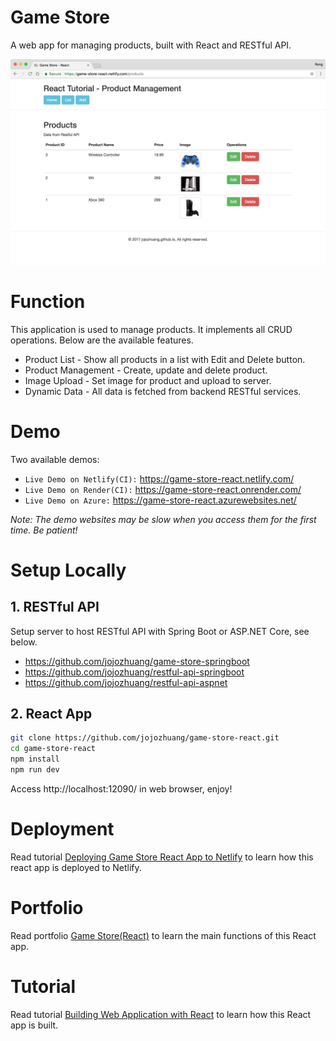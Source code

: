 # Game Store

A web app for managing products, built with React and RESTful API.

<kbd>![image](/public/assets/products.png)</kbd>

# Function

This application is used to manage products. It implements all CRUD operations. Below are the available features.

- Product List - Show all products in a list with Edit and Delete button.
- Product Management - Create, update and delete product.
- Image Upload - Set image for product and upload to server.
- Dynamic Data - All data is fetched from backend RESTful services.

# Demo

Two available demos:

- `Live Demo on Netlify(CI):` <a href="https://game-store-react.netlify.com/" target="\_blank">https://game-store-react.netlify.com/</a>
- `Live Demo on Render(CI):` <a href="https://game-store-react.onrender.com/" target="\_blank">https://game-store-react.onrender.com/</a>
- `Live Demo on Azure:` <a href="https://game-store-react.azurewebsites.net/" target="\_blank">https://game-store-react.azurewebsites.net/</a>

_Note: The demo websites may be slow when you access them for the first time. Be patient!_

# Setup Locally

## 1. RESTful API

Setup server to host RESTful API with Spring Boot or ASP.NET Core, see below.

- https://github.com/jojozhuang/game-store-springboot
- https://github.com/jojozhuang/restful-api-springboot
- https://github.com/jojozhuang/restful-api-aspnet

## 2. React App

```bash
git clone https://github.com/jojozhuang/game-store-react.git
cd game-store-react
npm install
npm run dev
```

Access http://localhost:12090/ in web browser, enjoy!

# Deployment

Read tutorial [Deploying Game Store React App to Netlify](https://jojozhuang.github.io/tutorial/deploying-game-store-react-app-to-netlify) to learn how this react app is deployed to Netlify.

# Portfolio

Read portfolio [Game Store(React)](https://jojozhuang.github.io/project/game-store-react) to learn the main functions of this React app.

# Tutorial

Read tutorial [Building Web Application with React](https://jojozhuang.github.io/tutorial/building-web-application-with-react) to learn how this React app is built.
